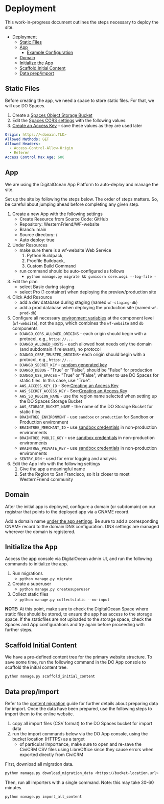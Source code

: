 # Deployment

This work-in-progress document outlines the steps necessary to deploy the site.

- [Deployment](#deployment)
  - [Static Files](#static-files)
  - [App](#app)
    - [Example Configuration](#example-configuration)
  - [Domain](#domain)
  - [Initialize the App](#initialize-the-app)
  - [Scaffold Initial Content](#scaffold-initial-content)
  - [Data prep/import](#data-prepimport)

## Static Files

Before creating the app, we need a space to store static files. For that, we will use DO Spaces.

1. Create a [Spaces Object Storage Bucket](https://cloud.digitalocean.com/spaces)
2. Edit the [Spaces CORS settings](https://docs.digitalocean.com/products/spaces/how-to/configure-cors/) with the following values
3. [Create an Access Key](https://docs.digitalocean.com/products/spaces/how-to/manage-access/#access-keys) - save these values as they are used later

```yaml
Origin: https://<domain.TLD>
Allowed Methods: GET
Allowed Headers:
  - Access-Control-Allow-Origin
  - Referer
Access Control Max Age: 600
```

## App

We are using the DigitalOcean App Platform to auto-deploy and manage the site.

Set up the site by following the steps below. The order of steps matters. So, be careful about jumping ahead before completing any given step.

1. Create a new App with the following settings
   - Create Resource from Source Code: GitHub
   - Repository: WesternFriend/WF-website
   - Branch: main
   - Source directory: /
   - Auto deploy: true
2. Under Resources
   - make sure there is a wf-website Web Service
     1. Python Buildpack,
     2. Procfile Buildpack,
     3. Custom Build Command
   - run command should be auto-configured as follows
     - `python manage.py migrate && gunicorn core.wsgi --log-file -`
3. Edit the plan
   - select Basic during staging
   - select Pro (1 container) when deploying the preview/production site
4. Click Add Resource
   - add a dev database during staging (named `wf-staging-db`)
   - add a prod database when deploying the production site (named `wf-prod-db`)
5. Configure all necessary [environment variables](#environment-variables) at the component level (`wf-website`), not the app, which combines the `wf-website` and `db` components
   - `DJANGO_CORS_ALLOWED_ORIGINS` - each origin should begin with a protocol, e.g., `https://...`
   - `DJANGO_ALLOWED_HOSTS` - each allowed host needs only the domain (and subdomain if relevant), no protocol
   - `DJANGO_CSRF_TRUSTED_ORIGINS`- each origin should begin with a protocol, e.g., `https://...`
   - `DJANGO_SECRET_KEY` - [random generated key](https://stackoverflow.com/a/67423892)
   - `DJANGO_DEBUG` - "True" or "False", should be "False" for production
   - `DJANGO_USE_SPACES` - "True" or "False", whether to use DO Spaces for static files. In this case, use "True".
   - `AWS_ACCESS_KEY_ID` - See:[Creating an Access Key](https://www.digitalocean.com/community/tutorials/how-to-create-a-digitalocean-space-and-api-key)
   - `AWS_SECRET_ACCESS_KEY` - See:[Creating an Access Key](https://www.digitalocean.com/community/tutorials/how-to-create-a-digitalocean-space-and-api-key)
   - `AWS_S3_REGION_NAME` - use the region name selected when setting up the DO Spaces Storage Bucket
   - `AWS_STORAGE_BUCKET_NAME` - the name of the DO Storage Bucket for static files
   - `BRAINTREE_ENVIRONMENT` - use `sandbox` or `production` for Sandbox or Production environment
   - `BRAINTREE_MERCHANT_ID` - use [sandbox credentials](https://sandbox.braintreegateway.com) in non-production environments
   - `BRAINTREE_PUBLIC_KEY` - use [sandbox credentials](https://sandbox.braintreegateway.com) in non-production environments
   - `BRAINTREE_PRIVATE_KEY` - use [sandbox credentials](https://sandbox.braintreegateway.com) in non-production environments
   - `SENTRY_DSN` - used for error logging and analysis
6. Edit the App Info with the following settings
   1. Give the app a meaningful name
   2. Set the Region to San Francisco, so it is closer to most WesternFriend community

## Domain

After the initial app is deployed, configure a domain (or subdomain) on our registrar that points to the deployed app via a CNAME record.

Add a domain name [under the app settings](https://docs.digitalocean.com/products/app-platform/how-to/manage-domains). Be sure to add a corresponding CNAME record to the domain DNS configuration. DNS settings are managed wherever the domain is registered.

## Initialize the App

Access the app console via DigitalOcean admin UI, and run the following commands to initialize the app.

1. Run migrations
   - `python manage.py migrate`
2. Create a superuser
   - `python manage.py createsuperuser`
3. Collect static files
   - `python manage.py collectstatic --no-input`

**NOTE:** At this point, make sure to check the DigitalOcean Space where static files should be stored, to ensure the app has access to the storage space. If the staticfiles are not uploaded to the storage space, check the Spaces and App configurations and try again before proceeding with further steps.

## Scaffold Initial Content

We have a pre-defined content tree for the primary website structure. To save some time, run the following command in the DO App console to scaffold the initial content tree.

```py
python manage.py scaffold_initial_content
```

## Data prep/import

Refer to the [content migration](CONTENT_MIGRATION.md) guide for further details about preparing data for import. Once the data have been prepared, use the following steps to import them to the online website.

1. copy all import files (CSV format) to the DO Spaces bucket for import data
2. run the import commands below via the DO App console, using the bucket location (HTTPS) as a target
   - of particular importance, make sure to open and re-save the CiviCRM CSV files using LibreOffice since they cause errors when exported directly from CiviCRM

First, download all migration data.

```sh
python manage.py download_migration_data <https://bucket-location.url>
```

Then, run all importers with a single command. Note: this may take 30-60 minutes.

```sh
python manage.py import_all_content
```
